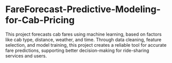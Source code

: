 # FareForecast-Predictive-Modeling-for-Cab-Pricing
This project forecasts cab fares using machine learning, based on factors like cab type, distance, weather, and time. Through data cleaning, feature selection, and model training, this project creates a reliable tool for accurate fare predictions, supporting better decision-making for ride-sharing services and users.
